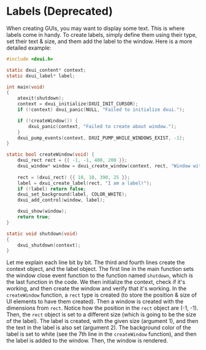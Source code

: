# Labels (Deprecated)
When creating GUIs, you may want to display some text. This is where labels come in handy.
To create labels,  simply define them using their type, set their text & size, and them add the label to the window.
Here is a more detailed example:
```c
#include <dxui.h>

static dxui_content* context;
static dxui_label* label;

int main(void)
{
	atexit(shutdown);
	context = dxui_initialize(DXUI_INIT_CURSOR);
	if (!context) dxui_panic(NULL, "Failed to initialize dxui.");

	if (!createWindow()) {
		dxui_panic(context, "Failed to create about window.");
	}
	dxui_pump_events(context, DXUI_PUMP_WHILE_WINDOWS_EXIST, -1);
}

static bool createWindow(void) {
	dxui_rect rect = {{ -1, -1, 400, 200 }};
	dxui_window* window = dxui_create_window(context, rect, "Window with label", DXUI_WINDOW_NO_RESIZE);
	
	rect = (dxui_rect) {{ 10, 10, 390, 25 }};
	label = dxui_create_label(rect, "I am a label!");
	if (!label) return false;
	dxui_set_background(label, COLOR_WHITE);
	dxui_add_control(window, label);

	dxui_show(window);
	return true;
}

static void shutdown(void)
{
	dxui_shutdown(context);
}
```
Let me explain each line bit by bit. The third and fourth lines create the context object, and the label object. The first line in the main function sets the window close event function to the function named `shutdown`, which is the last function in the code. We then initialize the context, check if it's working, and then create the window and verify that it's working.
In the `createWindow` function, a `rect` type is created (to store the position & size of UI elements to have them created). Then a window is created with the dimensions from `rect`. Notice how the position in the `rect` object are (-1, -1). Then, the `rect` object is set to a different size (which is going to be the size of the label). The label is created, with the given size (argument 1), and then the text in the label is also set (argument 2). The background color of the label is set to white (see the 7th line in the `createWindow` function), and then the label is added to the window. Then, the window is rendered.
